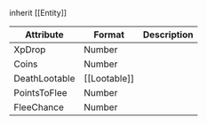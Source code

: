 inherit [[Entity]]

| Attribute     | Format       | Description |
| ------------- | ------------ | ----------- |
| XpDrop        | Number       |             |
| Coins         | Number       |             |
| DeathLootable | [[Lootable]] |             |
| PointsToFlee  | Number       |             |
| FleeChance    | Number       |             |
